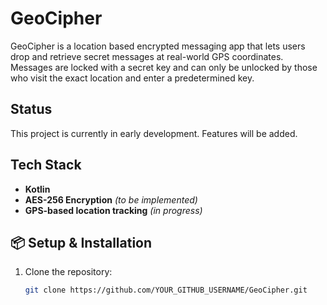 # GeoCipher

GeoCipher is a location based encrypted messaging app that lets users drop and retrieve secret messages at real-world GPS coordinates. Messages are locked with a secret key and can only be unlocked by those who visit the exact location and enter a predetermined key.  

## Status
This project is currently in early development. Features will be added.  

## Tech Stack  
- **Kotlin**  
- **AES-256 Encryption** *(to be implemented)*  
- **GPS-based location tracking** *(in progress)*  

## 📦 Setup & Installation  
1. Clone the repository:  
   ```sh
   git clone https://github.com/YOUR_GITHUB_USERNAME/GeoCipher.git

